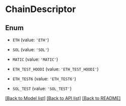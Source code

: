 # ChainDescriptor


## Enum

* `ETH` (value: `'ETH'`)

* `SOL` (value: `'SOL'`)

* `MATIC` (value: `'MATIC'`)

* `ETH_TEST_HOODI` (value: `'ETH_TEST_HOODI'`)

* `ETH_TEST6` (value: `'ETH_TEST6'`)

* `SOL_TEST` (value: `'SOL_TEST'`)

[[Back to Model list]](../README.md#documentation-for-models) [[Back to API list]](../README.md#documentation-for-api-endpoints) [[Back to README]](../README.md)


